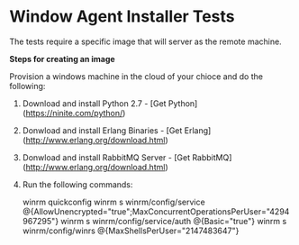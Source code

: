 Window Agent Installer Tests
============================

The tests require a specific image that will server as the remote machine.

**Steps for creating an image**

Provision a windows machine in the cloud of your chioce and do the following:

1) Download and install Python 2.7 - [Get Python] (https://ninite.com/python/) <br>
2) Donwload and install Erlang Binaries - [Get Erlang] (http://www.erlang.org/download.html) <br>
3) Donwload and install RabbitMQ Server - [Get RabbitMQ] (http://www.erlang.org/download.html) <br>
4) Run the following commands:

      winrm quickconfig
      winrm s winrm/config/service @{AllowUnencrypted="true";MaxConcurrentOperationsPerUser="4294967295"}
      winrm s winrm/config/service/auth @{Basic="true"}
      winrm s winrm/config/winrs @{MaxShellsPerUser="2147483647"}
